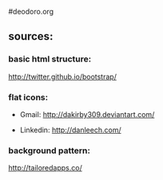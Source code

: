 #deodoro.org

## sources:

### basic html structure:
http://twitter.github.io/bootstrap/

### flat icons:
* Gmail:
http://dakirby309.deviantart.com/

* Linkedin:
http://danleech.com/

### background pattern:
http://tailoredapps.co/